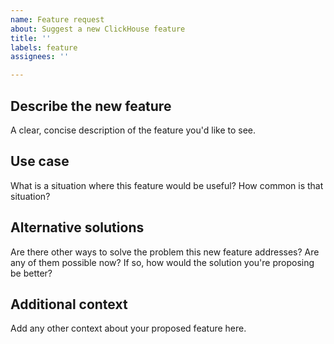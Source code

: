```yaml
---
name: Feature request
about: Suggest a new ClickHouse feature
title: ''
labels: feature
assignees: ''

---
```


## Describe the new feature
A clear, concise description of the feature you'd like to see.

## Use case
What is a situation where this feature would be useful? How common is that situation? 

## Alternative solutions
Are there other ways to solve the problem this new feature addresses? Are any of them possible now? If so, how would the solution you're proposing be better? 

## Additional context
Add any other context about your proposed feature here.
